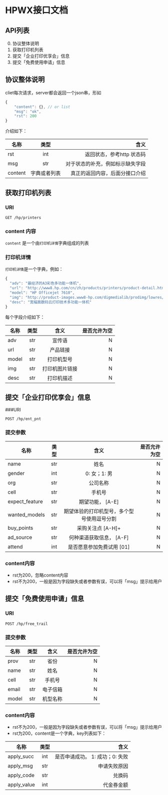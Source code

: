 # HPWX接口文档

## API列表


0. 协议整体说明
1. 获取打印机列表
2. 提交「企业打印优享会」信息
3. 提交「免费使用申请」信息

## 协议整体说明

cliet每次请求，server都会返回一个json串，形如

```javascript
{
    "content": {}, // or list
    "msg": "ok",
    "rst": 200
}
```

介绍如下：

|名称 |类型 |含义 |
|---|:----:|---:|
|rst | int| 返回状态，参考http 状态码|
|msg | str| 对于状态的补充，例如标示缺失字段|
|content | 字典或者列表| 真正的返回内容，后面分接口介绍|

## 获取打印机列表

### URI

`GET /hp/printers`

### content 内容

`content` 是一个由`打印机详情`字典组成的列表

### 打印机详情
`打印机详情`是一个字典，例如：
```javascript
{
  "adv": "最经济的A3彩色多功能一体机",
  "url": "http://www8.hp.com/cn/zh/products/printers/product-detail.html?oid=5153791&jumpid=reg_r1002_cnzh_c-001_title_r0002#!tab=features",
  "model": "HP Officejet 7610",
  "img": "http://product-images.www8-hp.com/digmedialib/prodimg/lowres/c03670169.png",
  "desc": "宽幅面数码云打印技术多功能一体机"
}
```

每个字段介绍如下：

|名称|类型|含义|是否允许为空|
|----|:----:|:----:|----:|
|adv| str | 宣传语 | N |
|url| str | 产品链接 | N |
|model| str | 打印机型号 | N |
|img| str | 打印机图片链接 | N |
|desc| str | 打印机描述 | N |

## 提交「企业打印优享会」信息

###URI

`POST /hp/ent_pnt`

### 提交参数

|名称|类型|含义|是否允许为空|
|----|:----:|:----:|----:|
|name| str | 姓名 | N |
|gender| int | 0: 女；1: 男 | N |
|org| str | 公司名称 | N |
|cell| str | 手机号 | N |
|expect_feature| str | 期望功能， [A-E] | N |
|wanted_models| str | 期望体验的打印机型号，多个型号使用逗号分割 | N |
|buy_points| str | 采购关注点 [A-H]+ | N |
|ad_source| str | 何种渠道获取信息， [A-F] | N |  
|attend| int | 是否愿意参加免费试用 [01] | N |

### content内容

* rst为200，忽略content内容
* rst不为200，一般是因为字段缺失或者参数有误，可以将「msg」提示给用户

## 提交「免费使用申请」信息

### URI

`POST /hp/free_trail`

### 提交参数

|名称|类型|含义|是否允许为空|
|----|:----:|:----:|----:|
|prov| str | 省份 | N |
|name| str | 姓名 | N |
|cell| str | 手机号 | N |
|email| str | 电子信箱 | N |
|model| str | 机型名称 | N |


### content内容

* rst不为200，一般是因为字段缺失或者参数有误，可以将「msg」提示给用户
* rst为200，content是一个字典，key列表如下：

|名称|类型|含义|
|----|:----:|----:|
|apply_succ| int | 是否申请成功。 1: 成功；0: 失败|
|apply_msg| str | 申请失败原因|
|apply_code| str | 兑换码 |
|apply_value| int | 代金券金额 |




